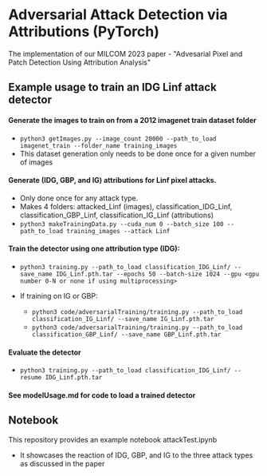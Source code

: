 # Adversarial Attack Detection via Attributions (PyTorch)
The implementation of our MILCOM 2023 paper - "Advesarial Pixel and Patch Detection Using Attribution Analysis"

Example usage to train an IDG Linf attack detector
---

#### Generate the images to train on from a 2012 imagenet train dataset folder
  * `python3 getImages.py --image_count 20000 --path_to_load imagenet_train --folder_name training_images`
  * This dataset generation only needs to be done once for a given number of images

#### Generate (IDG, GBP, and IG) attributions for Linf pixel attacks. 
  * Only done once for any attack type.  
  * Makes 4 folders: attacked_Linf (images), classification_IDG_Linf, classification_GBP_Linf, classification_IG_Linf (attributions)
  * `python3 makeTrainingData.py --cuda_num 0 --batch_size 100 --path_to_load training_images --attack Linf`

#### Train the detector using one attribution type (IDG):
  * `python3 training.py --path_to_load classification_IDG_Linf/ --save_name IDG_Linf.pth.tar --epochs 50 --batch-size 1024 --gpu <gpu number 0-N or none if using multiprocessing>`
  
  * If training on IG or GBP:
    * `python3 code/adversarialTraining/training.py --path_to_load classification_IG_Linf/ --save_name IG_Linf.pth.tar`
    * `python3 code/adversarialTraining/training.py --path_to_load classification_GBP_Linf/ --save_name GBP_Linf.pth.tar`

#### Evaluate the detector
  * `python3 training.py --path_to_load classification_IDG_Linf/ --resume IDG_Linf.pth.tar`

#### See modelUsage.md for code to load a trained detector

Notebook
---
This repository provides an example notebook attackTest.ipynb
  * It showcases the reaction of IDG, GBP, and IG to the three attack types as discussed in the paper
